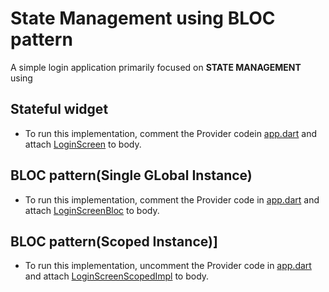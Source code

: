 # State Management using BLOC pattern

A simple login application primarily focused on **STATE MANAGEMENT** using
## Stateful widget
  - To run this implementation, comment the Provider codein [app.dart](https://github.com/chauhan-abhi/flutter_starter_experiments/blob/master/login_stateful/lib/src/app.dart) and attach [LoginScreen](https://github.com/chauhan-abhi/flutter_starter_experiments/blob/master/login_stateful/lib/src/screens/login_screen.dart) to body.
  
  
## BLOC pattern(Single GLobal Instance) 
  - To run this implementation, comment the Provider code in [app.dart](https://github.com/chauhan-abhi/flutter_starter_experiments/blob/master/login_stateful/lib/src/app.dart) and attach [LoginScreenBloc](https://github.com/chauhan-abhi/flutter_starter_experiments/blob/master/login_stateful/lib/src/screens/login_screen_bloc.dart) to body.
  
  
## BLOC pattern(Scoped Instance)]
- To run this implementation, uncomment the Provider code in [app.dart](https://github.com/chauhan-abhi/flutter_starter_experiments/blob/master/login_stateful/lib/src/app.dart) and attach [LoginScreenScopedImpl](https://github.com/chauhan-abhi/flutter_starter_experiments/blob/master/login_stateful/lib/src/screens/login_screen_scopedImpl.dart) to body.
